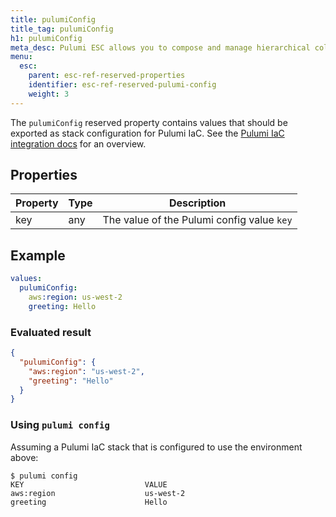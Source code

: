 ```yaml
---
title: pulumiConfig
title_tag: pulumiConfig
h1: pulumiConfig
meta_desc: Pulumi ESC allows you to compose and manage hierarchical collections of configuration and secrets and consume them in various ways.
menu:
  esc:
    parent: esc-ref-reserved-properties
    identifier: esc-ref-reserved-pulumi-config
    weight: 3
---
```


The `pulumiConfig` reserved property contains values that should be exported as stack configuration for Pulumi IaC. See the [Pulumi IaC integration docs](/docs/esc/integrations/infrastructure/pulumi-iac) for an overview.

## Properties

| Property | Type   | Description                                                       |
|----------|--------|-------------------------------------------------------------------|
| key      | any    | The value of the Pulumi config value `key`

## Example

```yaml
values:
  pulumiConfig:
    aws:region: us-west-2
    greeting: Hello
```

### Evaluated result

```json
{
  "pulumiConfig": {
    "aws:region": "us-west-2",
    "greeting": "Hello"
  }
}
```

### Using `pulumi config`

Assuming a Pulumi IaC stack that is configured to use the environment above:

```console
$ pulumi config
KEY                           VALUE
aws:region                    us-west-2
greeting                      Hello
```
